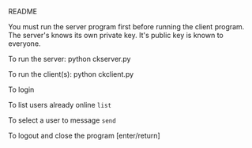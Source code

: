 README

You must run the server program first before running the client program.
The server's knows its own private key.  It's public key is known to everyone.

To run the server:
python ckserver.py

To run the client(s):
python ckclient.py

To login
<username> <password>

To list users already online
`list`

To select a user to message
`send` <user> <message>

To logout and close the program
[enter/return]

